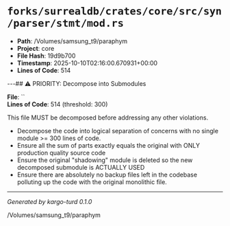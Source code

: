 # `forks/surrealdb/crates/core/src/syn/parser/stmt/mod.rs`

- **Path**: /Volumes/samsung_t9/paraphym
- **Project**: core
- **File Hash**: 19d9b700  
- **Timestamp**: 2025-10-10T02:16:00.670931+00:00  
- **Lines of Code**: 514

---## ⚠️ PRIORITY: Decompose into Submodules

**File**: ``  
**Lines of Code**: 514 (threshold: 300)

This file MUST be decomposed before addressing any other violations.

- Decompose the code into logical separation of concerns with no single module >= 300 lines of code. 
- Ensure all the sum of parts exactly equals the original with ONLY production quality source code
- Ensure the original "shadowing" module is deleted so the new decomposed submodule is ACTUALLY USED
- Ensure there are absolutely no backup files left in the codebase polluting up the code with the original monolithic file.

------

*Generated by kargo-turd 0.1.0*

/Volumes/samsung_t9/paraphym